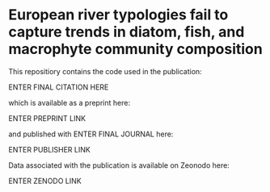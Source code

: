 # European river typologies fail to capture trends in diatom, fish, and macrophyte community composition

This repositiory contains the code used in the publication: 

ENTER FINAL CITATION HERE 

which is available as a preprint here: 

ENTER PREPRINT LINK 

and published with ENTER FINAL JOURNAL here: 

ENTER PUBLISHER LINK

Data associated with the publication is available on Zeonodo here:

ENTER ZENODO LINK
